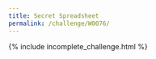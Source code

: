 ```yaml
---
title: Secret Spreadsheet
permalink: /challenge/W0076/
---
```


{% include incomplete_challenge.html %}

<div style="display:none;" id="walkthrough-content" markdown="1">

### Briefing: 
Recruit, we've stumbled upon something. We think it might really help in getting us closer to the Chiquitoos' plan to steal the shipment of Cola. They've created a spreadsheet listing all the containers they intend to target. Luckily for us, they've posted it online for other gang members to see and update. But, of course, being the clever cyber criminals they are, they've put it behind a particularly clever password system.

If you visit the page where it exists the ciphered password is there but it changes every two seconds; too fast for us to decipher and use. One of our engineers has been working on a Python script to try and get around it. Have a look at the script and see if you can make some changes to get it working.

**Tip:** Run the correct script to get the flag.

### Hint:
Unknown

### How to Solve: 
The solution requires pulling the current code from the website, reversing it, and then appending that to the end of the URL.
1. Download the revstr.py file
2. Open and add the following two lines below '#Missing a whole chunk of code here!'
   cipher = urllib.request.urlopen(link).read().decode('utf-8')
   revString = cipher[::-1]
3. Open a Terminal / Command Line in the same folder as revstr.py and run
   python revstr.py
The command line should print the Flag to paste into CyberStart.

</div>
